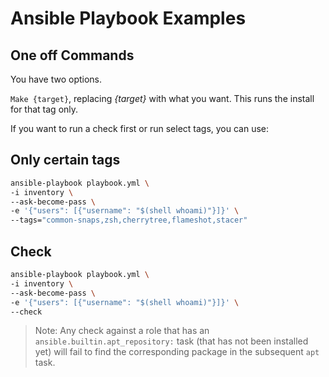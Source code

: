 # Ansible Playbook Examples

## One off Commands

You have two options.

`Make {target}`, replacing *{target}* with what you want.
This runs the install for that tag only.

If you want to run a check first or run select tags, you can use:

## Only certain tags

```bash
ansible-playbook playbook.yml \
-i inventory \
--ask-become-pass \
-e '{"users": [{"username": "$(shell whoami)"}]}' \
--tags="common-snaps,zsh,cherrytree,flameshot,stacer"
```

## Check

```bash
ansible-playbook playbook.yml \
-i inventory \
--ask-become-pass \
-e '{"users": [{"username": "$(shell whoami)"}]}' \
--check
```

> Note: Any check against a role that has an `ansible.builtin.apt_repository:` task
> (that has not been installed yet) will fail to
> find the corresponding package in the subsequent `apt` task.
